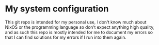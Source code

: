 # My system configuration 
This git repo is intended for my personal use, I don't know much about NixOS or the programming language so don't expect anything high quality, and as such this repo is mostly intended for me to document my errors so that I can find solutions for my errors if I run into them again.
